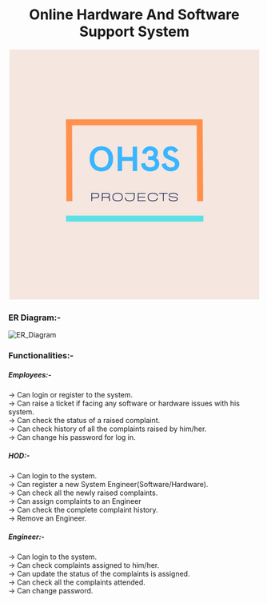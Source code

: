 <h1 align="center">Online Hardware And Software Support System</h1>

<p align="center"> <img src = "https://github.com/Mhendrapratap/little-fog-1256/blob/master/_Pink%20and%20Beige%20Web%20Projects%20Computer%20Logo.png"> </p>

<h3>ER Diagram:-</h3>

![ER_Diagram](https://user-images.githubusercontent.com/97378497/229433165-0d830695-25fa-460f-9b0f-c24cbaf43b71.png)

<h3>Functionalities:-</h3>

<h5>Employees:- </h5> -> Can login or register to the system. <br> -> Can raise a ticket if facing any software or hardware issues with his system.<br> -> Can check the status of a raised complaint. <br> -> Can check history of all the complaints raised by him/her. <br> -> Can change his password for log in.

<h5>HOD:-</h5> -> Can login to the system. <br> -> Can register a new System Engineer(Software/Hardware). <br> -> Can check all the newly raised complaints. <br> -> Can assign complaints to an Engineer <br> -> Can check the complete complaint history. <br> -> Remove an Engineer.

<h5>Engineer:-</h5> -> Can login to the system. <br> -> Can check complaints assigned to him/her. <br> -> Can update the status of the complaints  is assigned. <br> -> Can check all the complaints attended. <br> -> Can change password.
